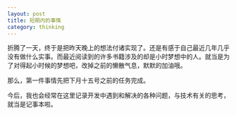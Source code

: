 ```yaml
---
layout: post
title: 短期内的事情
category: thinking
---
```


折腾了一天，终于是把昨天晚上的想法付诸实现了。还是有感于自己最近几年几乎没有做什么实事。而最近阅读到的许多书籍涉及的却是小时梦想中的人。就当是为了对得起小时候的梦想吧，改掉之前的懒散气息，默默的加油哦。

那么，第一件事情先把下月十五号之前的任务完成。


今后，我也会经常在这里记录开发中遇到和解决的各种问题，与技术有关的思考，就当是记事本啦。

[GitHub]: https://github.com/
[jekyll]: https://github.com/mojombo/jekyll
[Markdown]: http://daringfireball.net/projects/markdown/
[WordPress]: http://wordpress.org/
[Disqus]: http://disqus.com/
[Google Picasa]: https://picasaweb.google.com/
[Google Custom Search]: http://www.google.com/cse/
[HighlightJS]: http://softwaremaniacs.org/soft/highlight/en/
[Gravatar]: http://en.gravatar.com/
